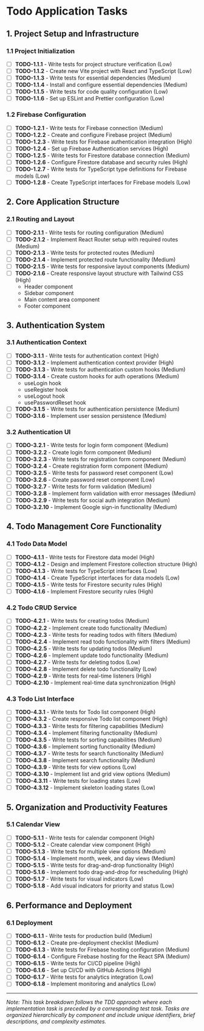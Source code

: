 # Todo Application Tasks

## 1. Project Setup and Infrastructure

### 1.1 Project Initialization
- [ ] **TODO-1.1.1** - Write tests for project structure verification (Low)
- [ ] **TODO-1.1.2** - Create new Vite project with React and TypeScript (Low)
- [ ] **TODO-1.1.3** - Write tests for essential dependencies (Medium)
- [ ] **TODO-1.1.4** - Install and configure essential dependencies (Medium)
- [ ] **TODO-1.1.5** - Write tests for code quality configuration (Low)
- [ ] **TODO-1.1.6** - Set up ESLint and Prettier configuration (Low)

### 1.2 Firebase Configuration
- [ ] **TODO-1.2.1** - Write tests for Firebase connection (Medium)
- [ ] **TODO-1.2.2** - Create and configure Firebase project (Medium)
- [ ] **TODO-1.2.3** - Write tests for Firebase authentication integration (High)
- [ ] **TODO-1.2.4** - Set up Firebase Authentication services (High)
- [ ] **TODO-1.2.5** - Write tests for Firestore database connection (Medium)
- [ ] **TODO-1.2.6** - Configure Firestore database and security rules (High)
- [ ] **TODO-1.2.7** - Write tests for TypeScript type definitions for Firebase models (Low)
- [ ] **TODO-1.2.8** - Create TypeScript interfaces for Firebase models (Low)

## 2. Core Application Structure

### 2.1 Routing and Layout
- [ ] **TODO-2.1.1** - Write tests for routing configuration (Medium)
- [ ] **TODO-2.1.2** - Implement React Router setup with required routes (Medium)
- [ ] **TODO-2.1.3** - Write tests for protected routes (Medium)
- [ ] **TODO-2.1.4** - Implement protected route functionality (Medium)
- [ ] **TODO-2.1.5** - Write tests for responsive layout components (Medium)
- [ ] **TODO-2.1.6** - Create responsive layout structure with Tailwind CSS (High)
  - Header component
  - Sidebar component
  - Main content area component
  - Footer component

## 3. Authentication System

### 3.1 Authentication Context
- [ ] **TODO-3.1.1** - Write tests for authentication context (High)
- [ ] **TODO-3.1.2** - Implement authentication context provider (High)
- [ ] **TODO-3.1.3** - Write tests for authentication custom hooks (Medium)
- [ ] **TODO-3.1.4** - Create custom hooks for auth operations (Medium)
  - useLogin hook
  - useRegister hook
  - useLogout hook
  - usePasswordReset hook
- [ ] **TODO-3.1.5** - Write tests for authentication persistence (Medium)
- [ ] **TODO-3.1.6** - Implement user session persistence (Medium)

### 3.2 Authentication UI
- [ ] **TODO-3.2.1** - Write tests for login form component (Medium)
- [ ] **TODO-3.2.2** - Create login form component (Medium)
- [ ] **TODO-3.2.3** - Write tests for registration form component (Medium)
- [ ] **TODO-3.2.4** - Create registration form component (Medium)
- [ ] **TODO-3.2.5** - Write tests for password reset component (Low)
- [ ] **TODO-3.2.6** - Create password reset component (Low)
- [ ] **TODO-3.2.7** - Write tests for form validation (Medium)
- [ ] **TODO-3.2.8** - Implement form validation with error messages (Medium)
- [ ] **TODO-3.2.9** - Write tests for social auth integration (Medium)
- [ ] **TODO-3.2.10** - Implement Google sign-in functionality (Medium)

## 4. Todo Management Core Functionality

### 4.1 Todo Data Model
- [ ] **TODO-4.1.1** - Write tests for Firestore data model (High)
- [ ] **TODO-4.1.2** - Design and implement Firestore collection structure (High)
- [ ] **TODO-4.1.3** - Write tests for TypeScript interfaces (Low)
- [ ] **TODO-4.1.4** - Create TypeScript interfaces for data models (Low)
- [ ] **TODO-4.1.5** - Write tests for Firestore security rules (High)
- [ ] **TODO-4.1.6** - Implement Firestore security rules (High)

### 4.2 Todo CRUD Service
- [ ] **TODO-4.2.1** - Write tests for creating todos (Medium)
- [ ] **TODO-4.2.2** - Implement create todo functionality (Medium)
- [ ] **TODO-4.2.3** - Write tests for reading todos with filters (Medium) 
- [ ] **TODO-4.2.4** - Implement read todo functionality with filters (Medium)
- [ ] **TODO-4.2.5** - Write tests for updating todos (Medium)
- [ ] **TODO-4.2.6** - Implement update todo functionality (Medium)
- [ ] **TODO-4.2.7** - Write tests for deleting todos (Low)
- [ ] **TODO-4.2.8** - Implement delete todo functionality (Low)
- [ ] **TODO-4.2.9** - Write tests for real-time listeners (High)
- [ ] **TODO-4.2.10** - Implement real-time data synchronization (High)

### 4.3 Todo List Interface
- [ ] **TODO-4.3.1** - Write tests for Todo list component (High)
- [ ] **TODO-4.3.2** - Create responsive Todo list component (High)
- [ ] **TODO-4.3.3** - Write tests for filtering capabilities (Medium)
- [ ] **TODO-4.3.4** - Implement filtering functionality (Medium)
- [ ] **TODO-4.3.5** - Write tests for sorting capabilities (Medium)
- [ ] **TODO-4.3.6** - Implement sorting functionality (Medium)
- [ ] **TODO-4.3.7** - Write tests for search functionality (Medium)
- [ ] **TODO-4.3.8** - Implement search functionality (Medium)
- [ ] **TODO-4.3.9** - Write tests for view options (Low)
- [ ] **TODO-4.3.10** - Implement list and grid view options (Medium)
- [ ] **TODO-4.3.11** - Write tests for loading states (Low)
- [ ] **TODO-4.3.12** - Implement skeleton loading states (Low)

## 5. Organization and Productivity Features

### 5.1 Calendar View
- [ ] **TODO-5.1.1** - Write tests for calendar component (High)
- [ ] **TODO-5.1.2** - Create calendar view component (High)
- [ ] **TODO-5.1.3** - Write tests for multiple view options (Medium)
- [ ] **TODO-5.1.4** - Implement month, week, and day views (Medium)
- [ ] **TODO-5.1.5** - Write tests for drag-and-drop functionality (High)
- [ ] **TODO-5.1.6** - Implement todo drag-and-drop for rescheduling (High)
- [ ] **TODO-5.1.7** - Write tests for visual indicators (Low)
- [ ] **TODO-5.1.8** - Add visual indicators for priority and status (Low)

## 6. Performance and Deployment

### 6.1 Deployment
- [ ] **TODO-6.1.1** - Write tests for production build (Medium)
- [ ] **TODO-6.1.2** - Create pre-deployment checklist (Medium)
- [ ] **TODO-6.1.3** - Write tests for Firebase hosting configuration (Medium)
- [ ] **TODO-6.1.4** - Configure Firebase hosting for the React SPA (Medium)
- [ ] **TODO-6.1.5** - Write tests for CI/CD pipeline (High)
- [ ] **TODO-6.1.6** - Set up CI/CD with GitHub Actions (High)
- [ ] **TODO-6.1.7** - Write tests for analytics integration (Low)
- [ ] **TODO-6.1.8** - Implement monitoring and analytics (Low)

---

*Note: This task breakdown follows the TDD approach where each implementation task is preceded by a corresponding test task. Tasks are organized hierarchically by component and include unique identifiers, brief descriptions, and complexity estimates.*